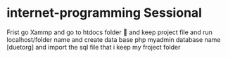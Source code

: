 # internet-programming Sessional
Frist go Xammp and go to htdocs folder 📂 and keep project file and run localhost/folder name
and create data base php myadmin
database name [duetorg] and import the sql file that i keep my froject folder

